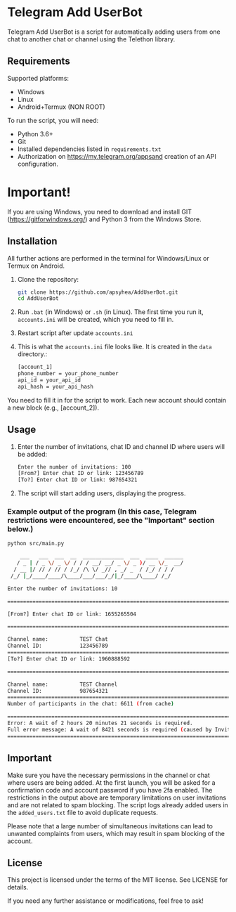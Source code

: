# Telegram Add UserBot

Telegram Add UserBot is a script for automatically adding users from one chat to another chat or channel using the Telethon library.

## Requirements

Supported platforms:
- Windows
- Linux
- Android+Termux (NON ROOT)

To run the script, you will need:

- Python 3.6+
- Git
- Installed dependencies listed in `requirements.txt`
- Authorization on https://my.telegram.org/appsand creation of an API configuration.

# Important!
If you are using Windows, you need to download and install GIT (https://gitforwindows.org/) and Python 3 from the Windows Store.

## Installation

All further actions are performed in the terminal for Windows/Linux or Termux on Android.

1. Clone the repository:

   ```sh
   git clone https://github.com/apsyhea/AddUserBot.git
   cd AddUserBot
2. Run `.bat` (in Windows) or `.sh` (in Linux). The first time you run it, `accounts.ini` will be created, which you need to fill in.
3. Restart script after update `accounts.ini`   
4. This is what the `accounts.ini` file looks like. It is created in the `data` directory.:
   ```sh
   [account_1]
   phone_number = your_phone_number
   api_id = your_api_id
   api_hash = your_api_hash
   ```
You need to fill it in for the script to work. Each new account should contain a new block (e.g., [account_2]).

## Usage
1. Enter the number of invitations, chat ID and channel ID where users will be added:
   ```sh
   Enter the number of invitations: 100
   [From?] Enter chat ID or link: 123456789
   [To?] Enter chat ID or link: 987654321
   ```
2. The script will start adding users, displaying the progress.
### Example output of the program (In this case, Telegram restrictions were encountered, see the "Important" section below.)
   ```sh
   python src/main.py
   
       ___   ___  ___  __  _____________  ___  ____  ______
      / _ | / _ \/ _ \/ / / / __/ __/ _ \/ _ )/ __ \/_  __/
     / __ |/ // / // / /_/ /\ \/ _// , _/ _  / /_/ / / /
    /_/ |_/____/____/\____/___/___/_/|_/____/\____/ /_/
   
   Enter the number of invitations: 10
   
   ===========================================================================
   
   [From?] Enter chat ID or link: 1655265504
   
   ===========================================================================
   
   Channel name:          TEST Chat
   Channel ID:            123456789
   ===========================================================================
   [To?] Enter chat ID or link: 1960888592
   
   ===========================================================================
   
   Channel name:          TEST Channel
   Channel ID:            987654321
   ===========================================================================
   Number of participants in the chat: 6611 (from cache)
   
   ===========================================================================
   Error: A wait of 2 hours 20 minutes 21 seconds is required.
   Full error message: A wait of 8421 seconds is required (caused by InviteToChannelRequest)
   ===========================================================================

   ```

## Important
Make sure you have the necessary permissions in the channel or chat where users are being added. At the first launch, you will be asked for a confirmation code and account password if you have 2fa enabled. The restrictions in the output above are temporary limitations on user invitations and are not related to spam blocking. The script logs already added users in the `added_users.txt` file to avoid duplicate requests.

Please note that a large number of simultaneous invitations can lead to unwanted complaints from users, which may result in spam blocking of the account.

## License
This project is licensed under the terms of the MIT license. See LICENSE for details.

If you need any further assistance or modifications, feel free to ask!

